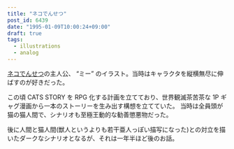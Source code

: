 ```yaml
---
title: "ネコでんせつ"
post_id: 6439
date: "1995-01-09T10:00:24+09:00"
draft: true
tags:
  - illustrations
  - analog
---
```



[ネコでんせつ](https://danmaq.com/cats_story)の主人公、 “ミー” のイラスト。当時はキャラクタを縦横無尽に伸ばすのが好きだった。

この頃 CATS STORY を RPG 化する計画を立てており、世界観滅茶苦茶な 1P ギャグ漫画から一本のストーリーを生み出す構想を立てていた。
当時は全員頭が猫の猫人間で、シナリオも至極王動的な勧善懲悪物だった。

後に人間と猫人間(獣人というよりも若干亜人っぽい描写になった)との対立を描いたダークなシナリオとなるが、それは一年半ほど後のお話。
